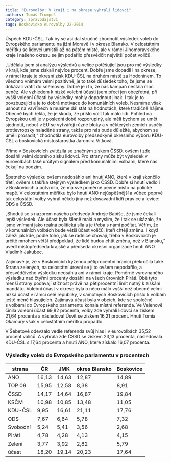 ```yaml
---
title: "Eurovolby: V kraji i na okrese vyhráli lidovci"
authors: Tomáš Trumpeš
category: zpravodajství
tags: Boskovicko eurovolby 22-2014 
---
```


Úspěch KDU-ČSL. Tak by se asi dal stručně zhodnotit výsledek voleb do Evropského parlamentu na jižní Moravě i v okrese Blansko. V celostátním měřítku se lidovci umístili až na pátém místě, ale v rámci Jihomoravského kraje i našeho okresu se jim podařilo přesvědčit největší počet voličů.

„Udělala jsem si analýzu výsledků a velice potěšující jsou pro mě výsledky v kraji, kde jsme získali nejvíce procent. Dobře jsme dopadli i na okrese, v rámci kraje je okresní zisk KDU-ČSL na druhém místě za Hodonínem. To všechno vnímám velmi pozitivně, je to také důsledek toho, že jsme se dokázali vrátit do sněmovny. Dobré je i to, že nás kampaň nestála moc peněz. Ale vzhledem k nízké volební účasti jsem přeci jen obezřetná, při vyšší volební účasti by výsledky mohly dopadnout jinak. I tak je to povzbuzující a je to dobrá motivace do komunálních voleb. Nesmíme však usnout na vavřínech a musíme dál stát na hodnotách, které tradičně hájíme. Obecně bych řekla, že je škoda, že přišlo volit tak málo lidí. Pohled na Evropskou unii je v poslední době rozporuplný, ale měli bychom se umět sjednotit, neboť v EU se vytvářejí různé bloky a v některých zemích uspěly protievropsky naladěné strany, takže pro nás bude důležité, abychom se uměli prosadit,“ zhodnotila eurovolby předsedkyně okresního výboru KDU-ČSL a boskovická místostarostka Jaromíra Vítková.

Přímo v Boskovicích zvítězila se značným ziskem ČSSD, ovšem i zde dosáhli velmi dobrého zisku lidovci. Pro strany může být výsledek v eurovolbách také určitým signálem před komunálními volbami, které nás čekají na podzim. 

Špatného výsledku ovšem nedosáhlo ani hnutí ANO, které v kraji skončilo třetí, ovšem s takřka stejným výsledkem jako ČSSD. Dobře si hnutí vedlo i v Boskovicích a potvrdilo, že má své poměrně pevné místo na polické mapě. V celostátním měřítku bylo hnutí ANO nejúspěšnější a vůbec poprvé tak celostátní volby vyhrál někdo jiný než dosavadní lídři pravice a levice: ODS a ČSSD.

„Shoduji se s názorem našeho předsedy Andreje Babiše, že jsme čekali lepší výsledek. Ale účast byla šíleně malá a myslím, že i tak se ukázalo, že jsme vnímaní jako reálná politická síla a je třeba s námi počítat. Věřím, že v komunálních volbách bude větší účast voličů, kteří chtějí změnu. I když záleží jak kde, podle toho, jak se radnice chovají, třeba v Boskovicích je určitě mnohem větší předpoklad, že lidé budou chtít změnu, než v Blansku,“ uvedl místopředseda krajské a předseda okresní organizace hnutí ANO Vladimír Jakubec.

Zajímavé je, že v Boskovicích kýženou pětiprocentní hranici překročila také Strana zelených, na celostátní úrovni se jí to ovšem nepodařilo, a přesvědčivého výsledku neosáhla ani v rámci kraje. Poměrně vyrovnaného výsledku nad čtyřmi procenty dosáhli na všech úrovních Piráti. Obě tyto menší strany podávají stížnost právě na pětiprocentní limit nutný k získání mandátu.
Volební účast v okrese byla o něco málo vyšší než obecně velmi nízká účast v rámci celé republiky, v samotných Boskovicích přišlo k volbám ještě méně hlasujících. Zajímavá účast byla v obcích, kde se společně s volbami do Evropského parlamentu konala místní referenda. Ve Velenově činila volební účast 69,82 procenta, volby zde vyhráli lidovci se ziskem 21,64 procenta a následoval Úsvit se ziskem 16,21 procent. Hnutí Tomia Okamury však v celostátním měřítku propadlo.

V Šebetově odevzalo vedle referenda svůj hlas i v eurovolbách 35,52 procent voličů. A vyhrála zde ČSSD se ziskem 23,13 procenta, následovala KDU-ČSL s 17,64 procenta a hnutí ANO, které získalo 16,07 procenta.

### Výsledky voleb do Evropského parlamentu v procentech

<table class="table">
	<thead>
		<tr>
			<th>strana</th>
			<th>ČR</th>
			<th>JMK</th>
			<th>okres Blansko</th>
			<th>Boskovice</th>
		</tr>
	</thead>
	<tbody>
        <tr>
            <td>ANO</td>
            <td>16,13</td>
            <td>14,63</td>
            <td>12,87</td>
            <td>14,89</td>
        </tr>
        <tr>
            <td>TOP 09</td>
            <td>15,95</td>
            <td>12,58</td>
            <td>8,38</td>
            <td>8,91</td>
        </tr>
        <tr>
            <td>ČSSD</td>
            <td>14,17</td>
            <td>14,64</td>
            <td>16,87</td>
            <td>19,84</td>
        </tr>
        <tr>
            <td>KSČM</td>
            <td>10,98</td>
            <td>10,85</td>
            <td>13,48</td>
            <td>11,05</td>
        </tr>
        <tr>
            <td>KDU-ČSL</td>
            <td>9,95</td>
            <td>16,61</td>
            <td>21,11</td>
            <td>17,76</td>
        </tr>
        <tr>
            <td>ODS</td>
            <td>7,67</td>
            <td>6,64</td>
            <td>5,78</td>
            <td>7,32</td>
        </tr>
        <tr>
            <td>Svobodní</td>
            <td>5,24</td>
            <td>5,41</td>
            <td>3,56</td>
            <td>2,68</td>
        </tr>
        <tr>
            <td>Piráti</td>
            <td>4,78</td>
            <td>4,28</td>
            <td>4,13</td>
            <td>4,15</td>
        </tr>
        <tr>
            <td>Zelení</td>
            <td>3,77</td>
            <td>3,92</td>
            <td>2,82</td>
            <td>5,79</td>
        </tr>
        <tr>
            <td>účast</td>
            <td>18,20</td>
            <td>19,14</td>
            <td>20,23</td>
            <td>17,64</td>
        </tr>
    </tbody>
</table>
